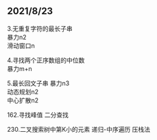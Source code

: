 
## 2021/8/23  
3.无重复字符的最长子串  
暴力n2  
滑动窗口n  

4.寻找两个正序数组的中位数  
暴力m+n  

5.最长回文子串
暴力n3  
动态规划n2  
中心扩散n2  

162.寻找峰值
二分查找

230.二叉搜索树中第K小的元素
递归-中序遍历
压栈法


















